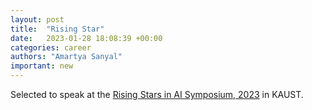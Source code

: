 ```yaml
---
layout: post
title:  "Rising Star"
date:   2023-01-28 18:08:39 +00:00
categories: career
authors: "Amartya Sanyal"
important: new
---
```

Selected to speak at the <a
href="https://cemse.kaust.edu.sa/ai/aii-symp-2023">Rising Stars in AI
Symposium, 2023</a>   in KAUST.